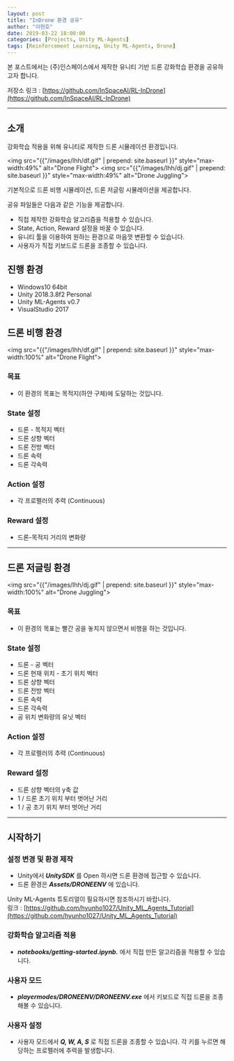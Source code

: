 ```yaml
---
layout: post
title: "InDrone 환경 공유"
author: "이현호"
date: 2019-03-22 18:00:00
categories: [Projects, Unity ML-Agents]
tags: [Reinforcement Learning, Unity ML-Agents, Drone]
---
```


본 포스트에서는 (주)인스페이스에서 제작한 유니티 기반 드론 강화학습 환경을 공유하고자 합니다.  
  
저장소 링크 : [https://github.com/InSpaceAI/RL-InDrone](https://github.com/InSpaceAI/RL-InDrone)

---

## 소개

강화학습 적용을 위해 유니티로 제작한 드론 시뮬레이션 환경입니다.

<img src="{{"/images/lhh/df.gif" | prepend: site.baseurl }}" style="max-width:49%" alt="Drone Flight"> <img src="{{"/images/lhh/dj.gif" | prepend: site.baseurl }}" style="max-width:49%" alt="Drone Juggling">

기본적으로 드론 비행 시뮬레이션, 드론 저글링 시뮬레이션을 제공합니다.

공유 파일들은 다음과 같은 기능을 제공합니다.

* 직접 제작한 강화학습 알고리즘을 적용할 수 있습니다.
* State, Action, Reward 설정을 바꿀 수 있습니다.
* 유니티 툴을 이용하여 원하는 환경으로 마음껏 변환할 수 있습니다.
* 사용자가 직접 키보드로 드론을 조종할 수 있습니다.

## 진행 환경

- Windows10 64bit
- Unity 2018.3.8f2 Personal
- Unity ML-Agents v0.7
- VisualStudio 2017

## 드론 비행 환경

<img src="{{"/images/lhh/df.gif" | prepend: site.baseurl }}" style="max-width:100%" alt="Drone Flight">

### 목표
- 이 환경의 목표는 목적지(하얀 구체)에 도달하는 것입니다.

### State 설정
- 드론 - 목적지 벡터
- 드론 상향 벡터
- 드론 전방 벡터
- 드론 속력
- 드론 각속력

### Action 설정
- 각 프로펠러의 추력 (Continuous)

### Reward 설정
- 드론-목적지 거리의 변화량

---

## 드론 저글링 환경

<img src="{{"/images/lhh/dj.gif" | prepend: site.baseurl }}" style="max-width:100%" alt="Drone Juggling">

### 목표
- 이 환경의 목표는 빨간 공을 놓치지 않으면서 비행을 하는 것입니다.

### State 설정
- 드론 - 공 벡터
- 드론 현재 위치 - 초기 위치 벡터
- 드론 상향 벡터
- 드론 전방 벡터
- 드론 속력
- 드론 각속력
- 공 위치 변화량의 유닛 벡터

### Action 설정
- 각 프로펠러의 추력 (Continuous)

### Reward 설정
- 드론 상향 벡터의 y축 값
- 1 / 드론 초기 위치 부터 벗어난 거리
- 1 / 공 초기 위치 부터 벗어난 거리

---

## 시작하기

### 설정 변경 및 환경 제작

- Unity에서 __*UnitySDK*__ 를 Open 하시면 드론 환경에 접근할 수 있습니다.
- 드론 환경은 __*Assets/DRONEENV*__ 에 있습니다.

Unity ML-Agents 튜토리얼이 필요하시면 참조하시기 바랍니다.  
링크 : [https://github.com/hyunho1027/Unity_ML_Agents_Tutorial](https://github.com/hyunho1027/Unity_ML_Agents_Tutorial)

### 강화학습 알고리즘 적용
- __*notebooks/getting-started.ipynb.*__ 에서 직접 만든 알고리즘을 적용할 수 있습니다.

### 사용자 모드
- __*playermodes/DRONEENV/DRONEENV.exe*__ 에서 키보드로 직접 드론을 조종해볼 수 있습니다.

### 사용자 설정
- 사용자 모드에서 __*Q, W, A, S*__ 로 직접 드론을 조종할 수 있습니다. 각 키를 누르면 해당하는 프로펠러에 추력을 발생합니다.
